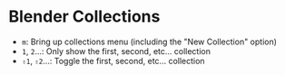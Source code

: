 # Blender Collections

- `m`: Bring up collections menu (including the "New Collection" option)
- `1`, `2`...: Only show the first, second, etc... collection
- `⇧1`, `⇧2`...: Toggle the first, second, etc... collection
